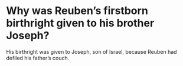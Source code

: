 # Why was Reuben’s firstborn birthright given to his brother Joseph?

His birthright was given to Joseph, son of Israel, because Reuben had defiled his father’s couch.
